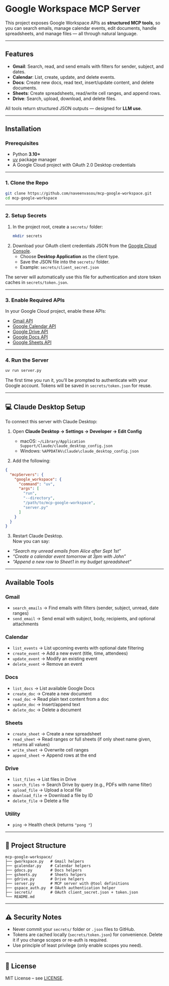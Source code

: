 # Google Workspace MCP Server

This project exposes Google Workspace APIs as **structured MCP tools**, so you can search emails, manage calendar events, edit documents, handle spreadsheets, and manage files — all through natural language.

---

## Features

-  **Gmail**: Search, read, and send emails with filters for sender, subject, and dates.  
-  **Calendar**: List, create, update, and delete events.  
-  **Docs**: Create new docs, read text, insert/update content, and delete documents.  
-  **Sheets**: Create spreadsheets, read/write cell ranges, and append rows.  
-  **Drive**: Search, upload, download, and delete files.   

All tools return structured JSON outputs — designed for **LLM use**.

---

##  Installation

### Prerequisites
- Python **3.10+**
- [uv](https://github.com/astral-sh/uv) package manager
- A Google Cloud project with OAuth 2.0 Desktop credentials

---

### 1. Clone the Repo
```bash
git clone https://github.com/naveenvasou/mcp-google-workspace.git
cd mcp-google-workspace
```

---

### 2. Setup Secrets
1. In the project root, create a `secrets/` folder:
   ```bash
   mkdir secrets
   ```
2. Download your OAuth client credentials JSON from the [Google Cloud Console](https://console.cloud.google.com/apis/credentials).  
   - Choose **Desktop Application** as the client type.  
   - Save the JSON file into the `secrets/` folder.  
   - Example: `secrets/client_secret.json`  

The server will automatically use this file for authentication and store token caches in `secrets/token.json`.

---

### 3. Enable Required APIs
In your Google Cloud project, enable these APIs:
- [Gmail API](https://console.cloud.google.com/flows/enableapi?apiid=gmail.googleapis.com)  
- [Google Calendar API](https://console.cloud.google.com/flows/enableapi?apiid=calendar-json.googleapis.com)  
- [Google Drive API](https://console.cloud.google.com/flows/enableapi?apiid=drive.googleapis.com)  
- [Google Docs API](https://console.cloud.google.com/flows/enableapi?apiid=docs.googleapis.com)  
- [Google Sheets API](https://console.cloud.google.com/flows/enableapi?apiid=sheets.googleapis.com)  

---

### 4. Run the Server
```bash
uv run server.py
```

The first time you run it, you’ll be prompted to authenticate with your Google account. Tokens will be saved in `secrets/token.json` for reuse.

---

## 💻 Claude Desktop Setup

To connect this server with Claude Desktop:

1. Open **Claude Desktop → Settings → Developer → Edit Config**  
   - macOS: `~/Library/Application Support/Claude/claude_desktop_config.json`  
   - Windows: `%APPDATA%\Claude\claude_desktop_config.json`

2. Add the following:
```json
{
  "mcpServers": {
    "google_workspace": {
      "command": "uv",
      "args": [
        "run",
        "--directory",
        "/path/to/mcp-google-workspace",
        "server.py"
      ]
    }
  }
}
```

3. Restart Claude Desktop.  
Now you can say:  
- *“Search my unread emails from Alice after Sept 1st”*  
- *“Create a calendar event tomorrow at 3pm with John”*  
- *“Append a new row to Sheet1 in my budget spreadsheet”*  

---

##  Available Tools

### Gmail
- `search_emails` → Find emails with filters (sender, subject, unread, date ranges)  
- `send_email` → Send email with subject, body, recipients, and optional attachments  

### Calendar
- `list_events` → List upcoming events with optional date filtering  
- `create_event` → Add a new event (title, time, attendees)  
- `update_event` → Modify an existing event  
- `delete_event` → Remove an event  

### Docs
- `list_docs` → List available Google Docs  
- `create_doc` → Create a new document  
- `read_doc` → Read plain text content from a doc  
- `update_doc` → Insert/append text  
- `delete_doc` → Delete a document  

### Sheets
- `create_sheet` → Create a new spreadsheet  
- `read_sheet` → Read ranges or full sheets (if only sheet name given, returns all values)  
- `write_sheet` → Overwrite cell ranges  
- `append_sheet` → Append rows at the end  

### Drive
- `list_files` → List files in Drive  
- `search_files` → Search Drive by query (e.g., PDFs with name filter)  
- `upload_file` → Upload a local file  
- `download_file` → Download a file by ID  
- `delete_file` → Delete a file  

### Utility
- `ping` → Health check (returns `"pong "`)

---

## 📂 Project Structure

```
mcp-google-workspace/
├── gworkspace.py   # Gmail helpers
├── gcalendar.py    # Calendar helpers
├── gdocs.py        # Docs helpers
├── gsheets.py      # Sheets helpers
├── gdrive.py       # Drive helpers
├── server.py       # MCP server with @tool definitions
├── gspace_auth.py  # OAuth authentication helper
├── secrets/        # OAuth client_secret.json + token.json
└── README.md
```

---

## ⚠️ Security Notes

- Never commit your `secrets/` folder or `.json` files to GitHub.  
- Tokens are cached locally (`secrets/token.json`) for convenience. Delete it if you change scopes or re-auth is required.  
- Use principle of least privilege (only enable scopes you need).  

---

## 📜 License

MIT License – see [LICENSE](LICENSE).
